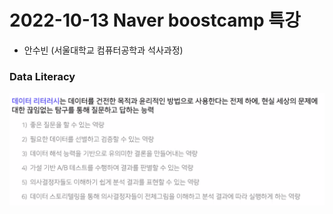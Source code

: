 # 2022-10-13 Naver boostcamp 특강
 - 안수빈 (서울대학교 컴퓨터공학과 석사과정)

### Data Literacy
![img](../images/dataliteracy.png)

